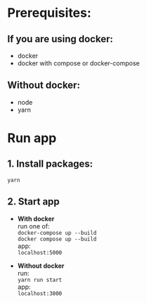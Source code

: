 # Prerequisites:
## If you are using docker:  
+ docker  
+ docker with compose or docker-compose
## Without docker:  
+ node  
+ yarn


# Run app
## 1. Install packages:
`yarn`

## 2. Start app

+ **With docker**  
run one of:  
`docker-compose up --build`  
`docker compose up --build`  
app:  
`localhost:5000`

+ **Without docker**  
run:  
`yarn run start`  
app:  
`localhost:3000`
